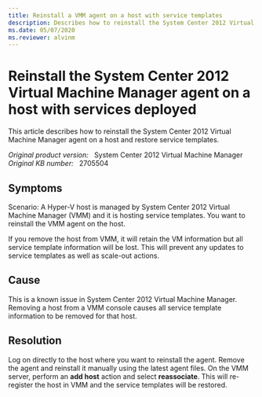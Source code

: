 ```yaml
---
title: Reinstall a VMM agent on a host with service templates
description: Describes how to reinstall the System Center 2012 Virtual Machine Manager agent on a host and restore service templates.
ms.date: 05/07/2020
ms.reviewer: alvinm
---
```

# Reinstall the System Center 2012 Virtual Machine Manager agent on a host with services deployed

This article describes how to reinstall the System Center 2012 Virtual Machine Manager agent on a host and restore service templates.

_Original product version:_ &nbsp; System Center 2012 Virtual Machine Manager  
_Original KB number:_ &nbsp; 2705504

## Symptoms

Scenario: A Hyper-V host is managed by System Center 2012 Virtual Machine Manager (VMM) and it is hosting service templates. You want to reinstall the VMM agent on the host.

If you remove the host from VMM, it will retain the VM information but all service template information will be lost. This will prevent any updates to service templates as well as scale-out actions.

## Cause

This is a known issue in System Center 2012 Virtual Machine Manager. Removing a host from a VMM console causes all service template information to be removed for that host.

## Resolution

Log on directly to the host where you want to reinstall the agent. Remove the agent and reinstall it manually using the latest agent files. On the VMM server, perform an **add host** action and select **reassociate**. This will re-register the host in VMM and the service templates will be restored.
